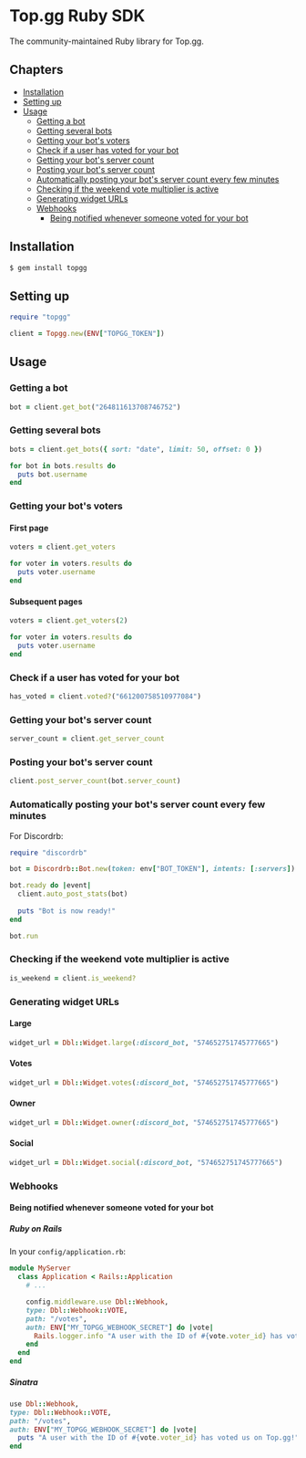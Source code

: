 # Top.gg Ruby SDK

The community-maintained Ruby library for Top.gg.

## Chapters

- [Installation](#installation)
- [Setting up](#setting-up)
- [Usage](#usage)
  - [Getting a bot](#getting-a-bot)
  - [Getting several bots](#getting-several-bots)
  - [Getting your bot's voters](#getting-your-bots-voters)
  - [Check if a user has voted for your bot](#check-if-a-user-has-voted-for-your-bot)
  - [Getting your bot's server count](#getting-your-bots-server-count)
  - [Posting your bot's server count](#posting-your-bots-server-count)
  - [Automatically posting your bot's server count every few minutes](#automatically-posting-your-bots-server-count-every-few-minutes)
  - [Checking if the weekend vote multiplier is active](#checking-if-the-weekend-vote-multiplier-is-active)
  - [Generating widget URLs](#generating-widget-urls)
  - [Webhooks](#webhooks)
    - [Being notified whenever someone voted for your bot](#being-notified-whenever-someone-voted-for-your-bot)

## Installation

```sh
$ gem install topgg
```

## Setting up

```rb
require "topgg"

client = Topgg.new(ENV["TOPGG_TOKEN"])
```

## Usage

### Getting a bot

```rb
bot = client.get_bot("264811613708746752")
```

### Getting several bots

```rb
bots = client.get_bots({ sort: "date", limit: 50, offset: 0 })

for bot in bots.results do
  puts bot.username
end
```

### Getting your bot's voters

#### First page

```rb
voters = client.get_voters

for voter in voters.results do
  puts voter.username
end
```

#### Subsequent pages

```rb
voters = client.get_voters(2)

for voter in voters.results do
  puts voter.username
end
```

### Check if a user has voted for your bot

```rb
has_voted = client.voted?("661200758510977084")
```

### Getting your bot's server count

```rb
server_count = client.get_server_count
```

### Posting your bot's server count

```rb
client.post_server_count(bot.server_count)
```

### Automatically posting your bot's server count every few minutes

For Discordrb:

```rb
require "discordrb"

bot = Discordrb::Bot.new(token: env["BOT_TOKEN"], intents: [:servers])

bot.ready do |event|
  client.auto_post_stats(bot)
  
  puts "Bot is now ready!"
end

bot.run
```

### Checking if the weekend vote multiplier is active

```rb
is_weekend = client.is_weekend?
```

### Generating widget URLs

#### Large

```rb
widget_url = Dbl::Widget.large(:discord_bot, "574652751745777665")
```

#### Votes

```rb
widget_url = Dbl::Widget.votes(:discord_bot, "574652751745777665")
```

#### Owner

```rb
widget_url = Dbl::Widget.owner(:discord_bot, "574652751745777665")
```

#### Social

```rb
widget_url = Dbl::Widget.social(:discord_bot, "574652751745777665")
```

### Webhooks

#### Being notified whenever someone voted for your bot

##### Ruby on Rails

In your `config/application.rb`:

```rb
module MyServer
  class Application < Rails::Application
    # ...

    config.middleware.use Dbl::Webhook,
    type: Dbl::Webhook::VOTE,
    path: "/votes",
    auth: ENV["MY_TOPGG_WEBHOOK_SECRET"] do |vote|
      Rails.logger.info "A user with the ID of #{vote.voter_id} has voted us on Top.gg!"
    end
  end
end
```

##### Sinatra

```rb
use Dbl::Webhook,
type: Dbl::Webhook::VOTE,
path: "/votes",
auth: ENV["MY_TOPGG_WEBHOOK_SECRET"] do |vote|
  puts "A user with the ID of #{vote.voter_id} has voted us on Top.gg!"
end
```